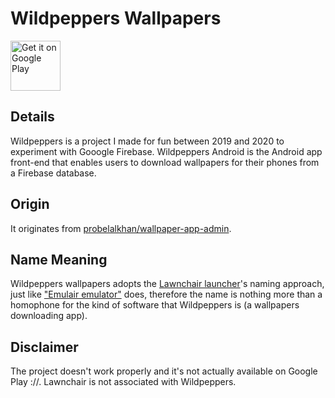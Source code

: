# Wildpeppers Wallpapers
<img src="https://play.google.com/intl/en_us/badges/images/generic/en-play-badge.png"
     alt="Get it on Google Play"
     height="80">
     
## Details
Wildpeppers is a project I made for fun between 2019 and 2020 to experiment with Gooogle Firebase. Wildpeppers Android is the Android app front-end that enables users to download wallpapers for their phones from a Firebase database.

## Origin
It originates from [probelalkhan/wallpaper-app-admin](https://github.com/probelalkhan/wallpaper-app-admin).

## Name Meaning
Wildpeppers wallpapers adopts the [Lawnchair launcher](github.com/LawnchairLauncher)'s naming approach, just like ["Emulair emulator"](github.com/Emulair) does, therefore the name is nothing more than a homophone for the kind of software that Wildpeppers is (a wallpapers downloading app).

## Disclaimer
The project doesn't work properly and it's not actually available on Google Play ://. Lawnchair is not associated with Wildpeppers.